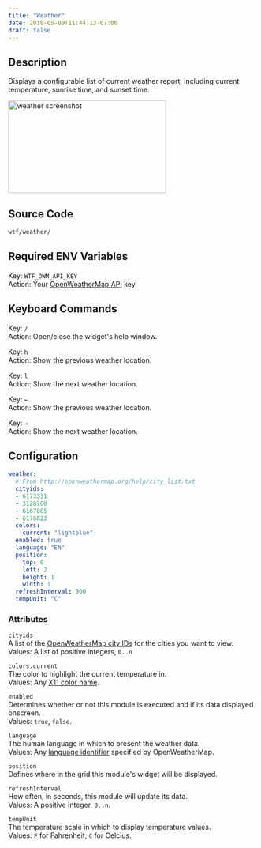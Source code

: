 ```yaml
---
title: "Weather"
date: 2018-05-09T11:44:13-07:00
draft: false
---
```


## Description

Displays a configurable list of current weather report, including
current temperature, sunrise time, and sunset time.

<img src="/imgs/modules/weather.png" width="320" height="187" alt="weather screenshot" />

## Source Code

```bash
wtf/weather/
```

## Required ENV Variables

<span class="caption">Key:</span> `WTF_OWM_API_KEY` <br />
<span class="caption">Action:</span> Your <a href="https://openweathermap.org/appid">OpenWeatherMap API</a> key.

## Keyboard Commands

<span class="caption">Key:</span> `/` <br />
<span class="caption">Action:</span> Open/close the widget's help window.

<span class="caption">Key:</span> `h` <br />
<span class="caption">Action:</span> Show the previous weather location.

<span class="caption">Key:</span> `l` <br />
<span class="caption">Action:</span> Show the next weather location.

<span class="caption">Key:</span> `←` <br />
<span class="caption">Action:</span> Show the previous weather location.

<span class="caption">Key:</span> `→` <br />
<span class="caption">Action:</span> Show the next weather location.

## Configuration

```yaml
weather:
  # From http://openweathermap.org/help/city_list.txt
  cityids:
  - 6173331
  - 3128760
  - 6167865
  - 6176823
  colors:
    current: "lightblue"
  enabled: true
  language: "EN"
  position:
    top: 0
    left: 2
    height: 1
    width: 1
  refreshInterval: 900
  tempUnit: "C"
```

### Attributes

`cityids` <br />
A list of the <a
href="http://openweathermap.org/help/city_list.txt">OpenWeatherMap city
IDs</a> for the cities you want to view. <br />
Values: A list of positive integers, `0..n`

`colors.current` <br />
The color to highlight the current temperature in. <br />
Values: Any <a href="https://en.wikipedia.org/wiki/X11_color_names">X11
color name</a>.

`enabled` <br />
Determines whether or not this module is executed and if its data displayed onscreen. <br />
Values: `true`, `false`.

`language` <br />
The human language in which to present the weather data. <br />
Values: Any <a href="https://openweathermap.org/current">language identifier</a> specified by OpenWeatherMap.

`position` <br />
Defines where in the grid this module's widget will be displayed. <br />

`refreshInterval` <br />
How often, in seconds, this module will update its data. <br />
Values: A positive integer, `0..n`.

`tempUnit` <br />
The temperature scale in which to display temperature values. <br />
Values: `F` for Fahrenheit, `C` for Celcius.
